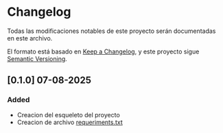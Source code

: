 # Changelog

Todas las modificaciones notables de este proyecto serán documentadas en este archivo.

El formato está basado en [Keep a Changelog](https://keepachangelog.com/es-ES/1.1.0/),
y este proyecto sigue [Semantic Versioning](https://semver.org/lang/es/).

## [0.1.0] 07-08-2025

### Added

- Creacion del esqueleto del proyecto
- Creacion de archivo [requeriments.txt](./requirements.txt)
